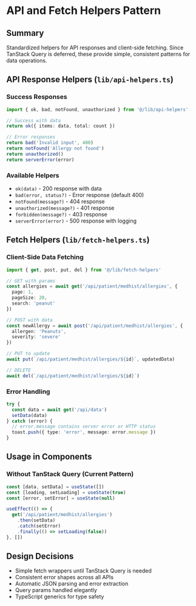 # API and Fetch Helpers Pattern

## Summary
Standardized helpers for API responses and client-side fetching. Since TanStack Query is deferred, these provide simple, consistent patterns for data operations.

## API Response Helpers (`lib/api-helpers.ts`)

### Success Responses
```typescript
import { ok, bad, notFound, unauthorized } from '@/lib/api-helpers'

// Success with data
return ok({ items: data, total: count })

// Error responses
return bad('Invalid input', 400)
return notFound('Allergy not found')
return unauthorized()
return serverError(error)
```

### Available Helpers
- `ok(data)` - 200 response with data
- `bad(error, status?)` - Error response (default 400)
- `notFound(message?)` - 404 response
- `unauthorized(message?)` - 401 response
- `forbidden(message?)` - 403 response
- `serverError(error)` - 500 response with logging

## Fetch Helpers (`lib/fetch-helpers.ts`)

### Client-Side Data Fetching
```typescript
import { get, post, put, del } from '@/lib/fetch-helpers'

// GET with params
const allergies = await get('/api/patient/medhist/allergies', {
  page: 1,
  pageSize: 20,
  search: 'peanut'
})

// POST with data
const newAllergy = await post('/api/patient/medhist/allergies', {
  allergen: 'Peanuts',
  severity: 'severe'
})

// PUT to update
await put(`/api/patient/medhist/allergies/${id}`, updatedData)

// DELETE
await del(`/api/patient/medhist/allergies/${id}`)
```

### Error Handling
```typescript
try {
  const data = await get('/api/data')
  setData(data)
} catch (error) {
  // error.message contains server error or HTTP status
  toast.push({ type: 'error', message: error.message })
}
```

## Usage in Components

### Without TanStack Query (Current Pattern)
```typescript
const [data, setData] = useState([])
const [loading, setLoading] = useState(true)
const [error, setError] = useState(null)

useEffect(() => {
  get('/api/patient/medhist/allergies')
    .then(setData)
    .catch(setError)
    .finally(() => setLoading(false))
}, [])
```

## Design Decisions
- Simple fetch wrappers until TanStack Query is needed
- Consistent error shapes across all APIs
- Automatic JSON parsing and error extraction
- Query params handled elegantly
- TypeScript generics for type safety